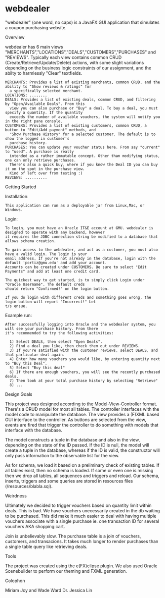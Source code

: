 webdealer
=========

"webdealer" (one word, no caps) is a JavaFX GUI application that simulates a coupon purchasing website.

Overview

  webdealer has 6 main views "MERCHANTS","LOCATIONS","DEALS","CUSTOMERS","PURCHASES" and "REVIEWS". Typically
  each view contains common CRUD (Create/Retrieve/Update/Delete) actions, with some slight variations depending
  on the business logic constraints of our assignment, and the abilty to harmlessly "Clear" textfields.

    MERCHANTS: Provides a list of existing merchants, common CRUD, and the ability to "Show reviews & ratings" for
      a specifically selected merchant.
    LOCATIONS: ........
    DEALS: Provides a list of existing deals, common CRUD, and filtering by "Open/Available Deals". From this
      view you can also purchase or "Buy" a deal. To buy a deal, you must specify a quantity. If the quantity
      exceeds the number of available vouchers, the system will notify you in the right pane console.
    CUSTOMERS: Provides a list of existing customers, common CRUD, a button to "Edit/Add payment" methods, and
      "Show Purchase History" for a selected customer. The default is to show the logged in customer's 
      purchase history.
    PURCHASES: You can update your voucher status here. From say "current" to "used". A purchase is really
      intended as a rather immutable concept. Other than modifying status, one can only retrieve purchases.
      There's also a quick buy, where if you know the Deal ID you can buy it on the spot in the purchase view.
      Kind of left over from testing :)
    REVIEWS: ..........
      
Getting Started

  Installation: 

    This application can run as a deployable jar from Linux,Mac, or Windows.
  
  Login:

    To login, you must have an Oracle IT&E account at GMU. webdealer is designed to operate with any backend, however
    it requires the JDBC connection string be modified to a database that allows schema creation.

    To gain access to the webdealer, and act as a customer, you must also have a valid login. The login is your
    email address. If you're not already in the database, login with the default 'portiz@gmu.edu' and add your account.
    Accounts can be created under CUSTOMERS. Be sure to select "Edit Payments" and add at least one credit card.

    The quickest way to get started, is to simply click Login under "Oracle Username". The default creds
    should return "Confirmed!" on the login button.

    If you do login with different creds and something goes wrong, the login button will report "Incorrect!" Let
    t/s ensue.

  Example run:

    After successfully logging into Oracle and the webdealer system, you will see your purchase history. From there
    it's recommended to try the following activities:

      1) Select DEALS, then select "Open Deals".
      2) Find a deal you like, then check them out under REVIEWS.
      3) If you're satisfied with the customer reviews, select DEALS, and that particular deal again.
      4) Enter how many vouchers you would like, by entering quantity next to "Buy this Deal".
      5) Select "Buy this deal"
      6) If there are enough vouchers, you will see the recently purchased deals.
      7) Then look at your total purchase history by selecting "Retrieve"
      8) ...

Design Goals

  This project was designed according to the Model-View-Controller format. There's a CRUD model for most all tables.
  The controller interfaces with the model code to manipulate the database. The view provides a (F)XML based GUI 
  interface to the controller. As buttons are selected from the view, events are fired that trigger the controller to
  do something with models that interface with the database.

  The model constructs a tuple in the database and also in the view, depending on the state of the ID passed. If the
  ID is null, the model will create a tuple in the database, whereas if the ID is valid, the constructor will only pass
  information to the observable list for the view.

  As for schema, we load it based on a preliminary check of existing tables. If all tables exist, then no schema is
  loaded. If some or even one is missing then we drop all tables, all sequences and triggers and reload. Our schema,
  inserts, triggers and some queries are stored in resources files (/resources/blabla.sql).

Weirdness

  Ultimately we decided to trigger vouchers based on quantity limit within deals. This is bad. We have vouchers
  unecessarily created in the db waiting to be purchased. This did make it much easier to deal with having
  multiple vouchers associate with a single purchase ie. one transaction ID for several vouchers AKA shopping cart.

  Join is unbelievably slow. The purchase table is a join of vouchers, customers, and transacions. It takes much
  longer to render purchases than a single table query like retrieving deals.

  
Tools

  The project was created using the e(FX)clipse plugin. We also used Oracle Scenebuilder to perform our theming and
  FXML generation.

Colophon

  Miriam Joy and Wade Ward
  Dr. Jessica Lin





